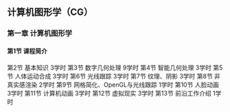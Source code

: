 ## 计算机图形学（CG）
### 第一章 计算机图形学
#### 第1节 课程简介
第2节 基本知识 3学时
第3节 数字几何处理 9学时
第4节 智能几何处理 3学时
第5节 人体运动合成 3学时
第6节 光线跟踪 3学时
第7节 纹理、阴影 3学时
第8节 非真实感渲染 2学时
第9节 网格简化、OpenGL与光线跟踪 1学时
第10节 人脸动画 3学时
第11节 计算机动画 3学时
第12节 虚拟现实 3学时
第13节 前沿工作介绍 1学时

